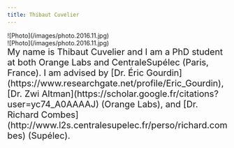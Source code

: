 ```yaml
---
title: Thibaut Cuvelier
---
```


<div class="jumbotron">
  <div class="container">
    <div class="d-none d-sm-block d-md-none" markdown="span">
      ![Photo](/images/photo.2016.11.jpg)
    </div>
    <div class="row">
      <div class="col-sm-4 d-sm-none d-md-block" markdown="span">
        ![Photo](/images/photo.2016.11.jpg)
      </div>
      <div class="col-8" markdown="span" style="font-size: 1.25rem">
        My name is Thibaut Cuvelier and I am a PhD student at both Orange Labs and CentraleSupélec (Paris, France). I am advised by [Dr. Éric Gourdin](https://www.researchgate.net/profile/Eric_Gourdin), [Dr. Zwi Altman](https://scholar.google.fr/citations?user=yc74_A0AAAAJ) (Orange Labs), and [Dr. Richard Combes](http://www.l2s.centralesupelec.fr/perso/richard.combes) (Supélec). 
      </div>
    </div>
  </div>
</div>